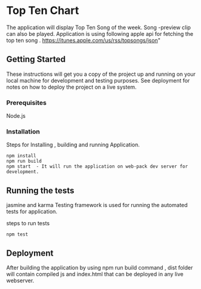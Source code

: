 # Top Ten Chart

The application will display Top Ten Song of the week. Song -preview clip can also be played. 
Application is using following  apple api for fetching the top ten song . 
https://itunes.apple.com/us/rss/topsongs/json"

## Getting Started

These instructions will get you a copy of the project up and running on your local machine for development and testing purposes. See deployment for notes on how to deploy the project on a live system.

### Prerequisites

Node.js 

### Installation

Steps for Installing , building and running  Application.


```
npm install
npm run build
npm start  - It will run the application on web-pack dev server for development.
```


## Running the tests

jasmine and karma Testing framework is used for running  the automated tests for  application.

steps to run tests

```
npm test
```

## Deployment

After building the application by using npm run build command , dist folder will contain compiled js and index.html that can be deployed in any live webserver.
